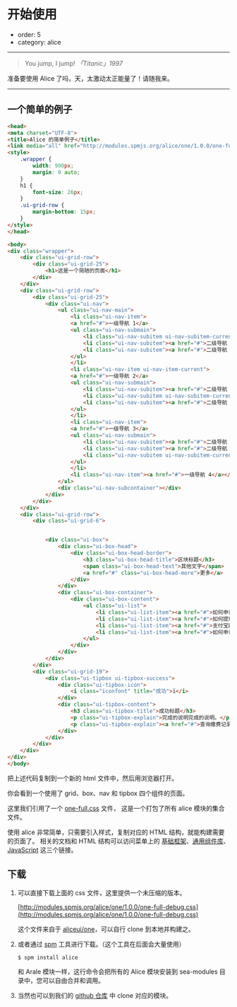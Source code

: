 # 开始使用

- order: 5
- category: alice

---

> You jump, I jump!   *「Titanic」1997*

准备要使用 Alice 了吗，天，太激动太正能量了！请随我来。

---

## 一个简单的例子

```html
<head>
<meta charset="UTF-8">
<title>Alice 的简单例子</title>
<link media="all" href="http://modules.spmjs.org/alice/one/1.0.0/one-full.css" rel="stylesheet">
<style>
    .wrapper {
        width: 990px;
        margin: 0 auto;
    }
    h1 {
        font-size: 26px;
    }
    .ui-grid-row {
        margin-bottom: 15px;
    }
</style>
</head>

<body>
<div class="wrapper">
    <div class="ui-grid-row">
        <div class="ui-grid-25">
            <h1>这是一个简陋的页面</h1>
        </div>
    </div>
    <div class="ui-grid-row">
        <div class="ui-grid-25">
            <div class="ui-nav">
                <ul class="ui-nav-main">
                    <li class="ui-nav-item">
                    <a href="#">一级导航 1</a>
                    <ul class="ui-nav-submain">
                        <li class="ui-nav-subitem ui-nav-subitem-current"><a href="#">二级导航 1-1</a></li>
                        <li class="ui-nav-subitem"><a href="#">二级导航 1-2</a></li>
                        <li class="ui-nav-subitem"><a href="#">二级导航 1-3</a></li>
                    </ul>
                    </li>
                    <li class="ui-nav-item ui-nav-item-current">
                    <a href="#">一级导航 2</a>
                    <ul class="ui-nav-submain">
                        <li class="ui-nav-subitem"><a href="#">二级导航 2-1</a></li>
                        <li class="ui-nav-subitem ui-nav-subitem-current"><a href="#">二级导航 2-2</a></li>
                        <li class="ui-nav-subitem"><a href="#">二级导航 2-3</a></li>
                    </ul>
                    </li>
                    <li class="ui-nav-item">
                    <a href="#">一级导航 3</a>
                    <ul class="ui-nav-submain">
                        <li class="ui-nav-subitem"><a href="#">二级导航 3-1</a></li>
                        <li class="ui-nav-subitem"><a href="#">二级导航 3-2</a></li>
                        <li class="ui-nav-subitem ui-nav-subitem-current"><a href="#">二级导航 3-3</a></li>
                    </ul>
                    </li>
                    <li class="ui-nav-item"><a href="#">一级导航 4</a></li>
                </ul>
                <div class="ui-nav-subcontainer"></div>
            </div>
        </div>
    </div>
    <div class="ui-grid-row">
        <div class="ui-grid-6">


            <div class="ui-box">
                <div class="ui-box-head">
                    <div class="ui-box-head-border">
                        <h3 class="ui-box-head-title">区块标题</h3>
                        <span class="ui-box-head-text">其他文字</span>
                        <a href="#" class="ui-box-head-more">更多</a>
                    </div>
                </div>
                <div class="ui-box-container">
                    <div class="ui-box-content">
                        <ul class="ui-list">
                            <li class="ui-list-item"><a href="#">如何申请认证？</a></li>
                            <li class="ui-list-item"><a href="#">如何提现？</a></li>
                            <li class="ui-list-item"><a href="#">支付宝数字证书有什么作用？</a></li>
                            <li class="ui-list-item"><a href="#">如何申请认证？</a></li>
                        </ul>
                    </div>
                </div>
            </div>
        </div>
        <div class="ui-grid-19">
            <div class="ui-tipbox ui-tipbox-success">
                <div class="ui-tipbox-icon">
                    <i class="iconfont" title="成功">ï</i>
                </div>
                <div class="ui-tipbox-content">
                    <h3 class="ui-tipbox-title">成功标题</h3>
                    <p class="ui-tipbox-explain">完成的说明完成的说明。</p>
                    <p class="ui-tipbox-explain"><a href="#">查询缴费记录</a> | <a href="#">我的支付宝</a></p>
                </div>
            </div>
        </div>
    </div>
</div>
</body>
```

把上述代码复制到一个新的 html 文件中，然后用浏览器打开。

你会看到一个使用了 grid、box、nav 和 tipbox 四个组件的页面。

这里我们引用了一个 [one-full.css](http://modules.spmjs.org/alice/one/1.0.0/one-full.css) 文件，
这是一个打包了所有 alice 模块的集合文件。

使用 alice 非常简单，只需要引入样式，复制对应的 HTML 结构，就能构建需要的页面了。
相关的文档和 HTML 结构可以访问菜单上的 [基础框架](/docs/framework.html)、[通用组件库](/docs/widget.html)、[JavaScript](/docs/javascript.html) 这三个链接。


## 下载

1. 可以直接下载上面的 css 文件，这里提供一个未压缩的版本。

    [http://modules.spmjs.org/alice/one/1.0.0/one-full-debug.css](http://modules.spmjs.org/alice/one/1.0.0/one-full-debug.css)

    这个文件来自于 [aliceui/one](https://github.com/aliceui/one)，可以自行 clone 到本地并构建之。

2. 或者通过 [spm](https://github.com/spmjs/spm/) 工具进行下载。（这个工具在后面会大量使用）

    ```
    $ spm install alice
    ```

    和 Arale 模块一样，这行命令会把所有的 Alice 模块安装到 sea-modules 目录中，您可以自由合并和调用。

3. 当然也可以到我们的 [github 仓库](https://github.com/aliceui/) 中 clone 对应的模块。
